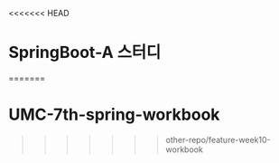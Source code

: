 <<<<<<< HEAD
# SpringBoot-A 스터디
=======
# UMC-7th-spring-workbook
>>>>>>> other-repo/feature-week10-workbook
